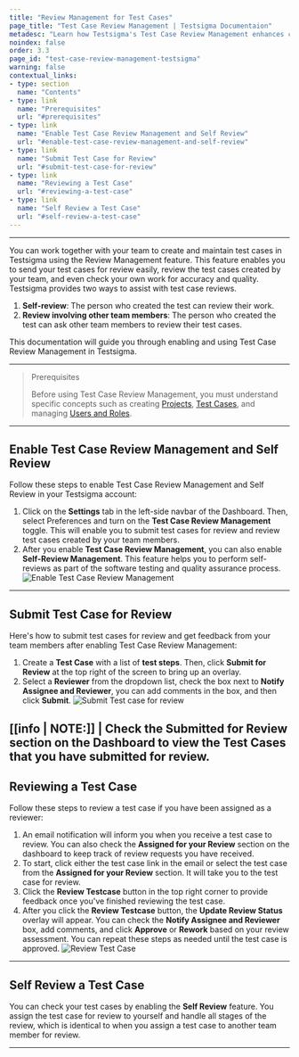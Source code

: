 ```yaml
---
title: "Review Management for Test Cases"
page_title: "Test Case Review Management | Testsigma Documentaion"
metadesc: "Learn how Testsigma's Test Case Review Management enhances collaboration, improves accuracy, and streamlines testing processes to boost testing efficiency."
noindex: false
order: 3.3
page_id: "test-case-review-management-testsigma"
warning: false
contextual_links:
- type: section
  name: "Contents"
- type: link
  name: "Prerequisites"
  url: "#prerequisites"
- type: link
  name: "Enable Test Case Review Management and Self Review"
  url: "#enable-test-case-review-management-and-self-review"
- type: link
  name: "Submit Test Case for Review"
  url: "#submit-test-case-for-review"
- type: link
  name: "Reviewing a Test Case"
  url: "#reviewing-a-test-case"    
- type: link
  name: "Self Review a Test Case"
  url: "#self-review-a-test-case"   
---
```


---

You can work together with your team to create and maintain test cases in Testsigma using the Review Management feature. This feature enables you to send your test cases for review easily, review the test cases created by your team, and even check your own work for accuracy and quality. Testsigma provides two ways to assist with test case reviews.

1. **Self-review**: The person who created the test can review their work. 
2. **Review involving other team members**: The person who created the test can ask other team members to review their test cases.

This documentation will guide you through enabling and using Test Case Review Management in Testsigma.

---

> <p id="prerequisites">Prerequisites</p>
>
> 
> Before using Test Case Review Management, you must understand specific concepts such as creating [Projects](https://testsigma.com/docs/projects/overview/), [Test Cases](https://testsigma.com/docs/test-cases/manage/add-edit-delete/), and managing [Users and Roles](https://testsigma.com/docs/collaboration/users-roles/).

---

## **Enable Test Case Review Management and Self Review**

Follow these steps to enable Test Case Review Management and Self Review in your Testsigma account:

1. Click on the **Settings** tab in the left-side navbar of the Dashboard. Then, select Preferences and turn on the **Test Case Review Management** toggle. This will enable you to submit test cases for review and review test cases created by your team members.
2. After you enable **Test Case Review Management**, you can also enable **Self-Review Management**. This feature helps you to perform self-reviews as part of the software testing and quality assurance process. ![Enable Test Case Review Management](https://s3.amazonaws.com/static-docs.testsigma.com/new_images/projects/applications/enable_testcasereviewmanagement.gif)

---

## **Submit Test Case for Review**

Here's how to submit test cases for review and get feedback from your team members after enabling Test Case Review Management:

1. Create a **Test Case** with a list of **test steps**. Then, click **Submit for Review** at the top right of the screen to bring up an overlay.
2. Select a **Reviewer** from the dropdown list, check the box next to **Notify Assignee and Reviewer**, you can add comments in the box, and then click **Submit**. ![Submit Test case for review](https://s3.amazonaws.com/static-docs.testsigma.com/new_images/projects/applications/submitreview_testcase.gif)

[[info | NOTE:]]
| Check the **Submitted for Review** section on the Dashboard to view the **Test Cases** that you have submitted for review.
---

## **Reviewing a Test Case**

Follow these steps to review a test case if you have been assigned as a reviewer:

1. An email notification will inform you when you receive a test case to review. You can also check the **Assigned for your Review** section on the dashboard to keep track of review requests you have received.
2. To start, click either the test case link in the email or select the test case from the **Assigned for your Review** section. It will take you to the test case for review.
3. Click the **Review Testcase** button in the top right corner to provide feedback once you've finished reviewing the test case.
4. After you click the **Review Testcase** button, the **Update Review Status** overlay will appear. You can check the **Notify Assignee and Reviewer** box, add comments, and click **Approve** or **Rework** based on your review assessment. You can repeat these steps as needed until the test case is approved. ![Review Test Case](https://s3.amazonaws.com/static-docs.testsigma.com/new_images/projects/applications/review_testcase.gif)

---

## **Self Review a Test Case**

You can check your test cases by enabling the **Self Review** feature. You assign the test case for review to yourself and handle all stages of the review, which is identical to when you assign a test case to another team member for review.

---

